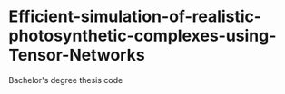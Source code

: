 # Efficient-simulation-of-realistic-photosynthetic-complexes-using-Tensor-Networks
Bachelor's degree thesis code
